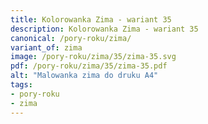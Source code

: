 ```yaml
---
title: Kolorowanka Zima - wariant 35
description: Kolorowanka Zima - wariant 35
canonical: /pory-roku/zima/
variant_of: zima
image: /pory-roku/zima/35/zima-35.svg
pdf: /pory-roku/zima/35/zima-35.pdf
alt: "Malowanka zima do druku A4"
tags:
- pory-roku
- zima
---
```

